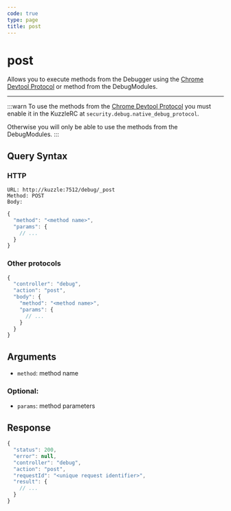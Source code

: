 ```yaml
---
code: true
type: page
title: post
---
```


# post

Allows you to execute methods from the Debugger using the [Chrome Devtool Protocol](https://chromedevtools.github.io/devtools-protocol/v8) or method from the DebugModules.

---

:::warn
To use the methods from the [Chrome Devtool Protocol](https://chromedevtools.github.io/devtools-protocol/v8) you must enable it in the KuzzleRC at `security.debug.native_debug_protocol`.

Otherwise you will only be able to use the methods from the DebugModules.
:::

## Query Syntax

### HTTP

```http
URL: http://kuzzle:7512/debug/_post
Method: POST
Body:
```

```js
{
  "method": "<method name>",
  "params": {
    // ...
  }
}
```

### Other protocols

```js
{
  "controller": "debug",
  "action": "post",
  "body": {
    "method": "<method name>",
    "params": {
      // ...
    }
  }
}
```

## Arguments

- `method`: method name

### Optional:

- `params`: method parameters

## Response


```js
{
  "status": 200,
  "error": null,
  "controller": "debug",
  "action": "post",
  "requestId": "<unique request identifier>",
  "result": {
    // ...
  }
}
```